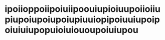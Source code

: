 # ipoiioppoiipoiuiipoouiupioiuupoiioiiupiupoiupoiupoiupiuuiopipoiuuiupoipoiuiuiupopuioiuiououpoiuiupou